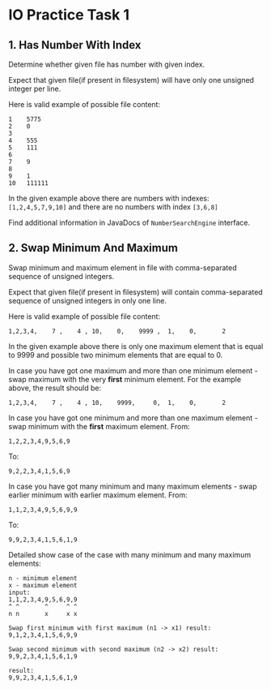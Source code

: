 IO Practice Task 1
===============

1\. Has Number With Index
---------------

Determine whether given file has number with given index.

Expect that given file(if present in filesystem) will have only one unsigned integer per line.

Here is valid example of possible file content:
```
1    5775
2    0
3
4    555
5    111
6
7    9
8
9    1
10   111111
```
In the given example above there are numbers with indexes: `[1,2,4,5,7,9,10]` and there are no numbers with index `[3,6,8]`

Find additional information in JavaDocs of `NumberSearchEngine` interface.


2\. Swap Minimum And Maximum
---------------

Swap minimum and maximum element in file with comma-separated sequence of unsigned integers.

Expect that given file(if present in filesystem) will contain comma-separated sequence of unsigned integers in only one line.

Here is valid example of possible file content:
```
1,2,3,4,    7 ,    4 , 10,    0,    9999 ,  1,    0,       2
```
In the given example above there is only one maximum element that is equal to 9999
and possible two minimum elements that are equal to 0.

In case you have got one maximum and more than one minimum element - swap maximum with the very <b>first</b> minimum element.
For the example above, the result should be:
```
1,2,3,4,    7 ,    4 , 10,    9999,     0,  1,    0,       2
```

In case you have got one minimum and more than one maximum element - swap minimum with the <b>first</b> maximum element.
From:
```
1,2,2,3,4,9,5,6,9
```
To:
```
9,2,2,3,4,1,5,6,9
```

In case you have got many minimum and many maximum elements - swap earlier minimum with earlier maximum element.
From:
```
1,1,2,3,4,9,5,6,9,9
```
To:
```
9,9,2,3,4,1,5,6,1,9
```
Detailed show case of the case with many minimum and many maximum elements:
```
n - minimum element
x - maximum element
input:
1,1,2,3,4,9,5,6,9,9
^ ^       ^     ^ ^
n n       x     x x

Swap first minimum with first maximum (n1 -> x1) result:
9,1,2,3,4,1,5,6,9,9

Swap second minimum with second maximum (n2 -> x2) result:
9,9,2,3,4,1,5,6,1,9

result:
9,9,2,3,4,1,5,6,1,9
```
